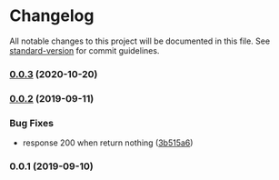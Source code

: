 # Changelog

All notable changes to this project will be documented in this file. See [standard-version](https://github.com/conventional-changelog/standard-version) for commit guidelines.

### [0.0.3](https://github.com/Val-istar-Guo/pika/compare/v0.0.2...v0.0.3) (2020-10-20)

### [0.0.2](https://github.com/Val-istar-Guo/pika/compare/v0.0.1...v0.0.2) (2019-09-11)


### Bug Fixes

* response 200 when return nothing ([3b515a6](https://github.com/Val-istar-Guo/pika/commit/3b515a6))



### 0.0.1 (2019-09-10)
